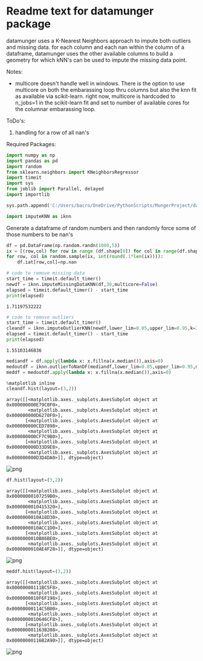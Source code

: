 
# Readme text for datamunger package
datamunger uses a K-Nearest Neighbors approach to impute both outliers and missing data.
for each column and each nan within the column of a dataframe, datamunger uses the other available columns to build a geometry for which kNN's can be used to impute the missing data point.

Notes:
- multicore doesn't handle well in windows.  There is the option to use multicore on both the embarassing loop thru columns but also the knn fit as available via scikit-learn.  right now, multicore is hardcoded to n_jobs=1 in the scikit-learn fit and set to number of available cores for the columnar embarassing loop.


ToDo's:
1) handling for a row of all nan's 

Required Packages:


```python
import numpy as np
import pandas as pd
import random
from sklearn.neighbors import KNeighborsRegressor
import timeit
import sys
from joblib import Parallel, delayed
import importlib
```


```python
sys.path.append('C:/Users/bacro/OneDrive/PythonScripts/MungerProject/datamunger')
```


```python
import imputeKNN as iknn
```

Generate a dataframe of random numbers and then randomly force some of those numbers to be nan's


```python
df = pd.DataFrame(np.random.randn(1000,5))
ix = [(row,col) for row in range (df.shape[0]) for col in range(df.shape[1])]
for row, col in random.sample(ix, int(round(.1*len(ix)))):
    df.iat[row,col]=np.nan
```


```python
# code to remove missing data
start_time = timeit.default_timer()
newdf = iknn.imputeMissingDataKNN(df,30,multicore=False)
elapsed = timeit.default_timer() - start_time
print(elapsed)
```

    1.71197532222
    


```python
# code to remove outliers
start_time = timeit.default_timer()
cleandf = iknn.imputeOutlierKNN(newdf,lower_lim=0.05,upper_lim=0.95,k=30,multicore=False)
elapsed = timeit.default_timer() - start_time
print(elapsed)
```

    1.55103146836
    


```python
mediandf = df.apply(lambda x: x.fillna(x.median()),axis=0)
medoutdf = iknn.outlierToNanDF(mediandf,lower_lim=0.05,upper_lim=0.95,multicore=False)
meddf = medoutdf.apply(lambda x: x.fillna(x.median()),axis=0)
```


```python
%matplotlib inline
cleandf.hist(layout=(3,2))
```




    array([[<matplotlib.axes._subplots.AxesSubplot object at 0x000000000E79C0F0>,
            <matplotlib.axes._subplots.AxesSubplot object at 0x000000000D6270F0>],
           [<matplotlib.axes._subplots.AxesSubplot object at 0x000000000CED7898>,
            <matplotlib.axes._subplots.AxesSubplot object at 0x000000000CF7C9B0>],
           [<matplotlib.axes._subplots.AxesSubplot object at 0x000000000D33D9E8>,
            <matplotlib.axes._subplots.AxesSubplot object at 0x000000000D3D4DA0>]], dtype=object)




![png](output_10_1.png)



```python
df.hist(layout=(3,2))
```




    array([[<matplotlib.axes._subplots.AxesSubplot object at 0x00000000107259B0>,
            <matplotlib.axes._subplots.AxesSubplot object at 0x0000000010415320>],
           [<matplotlib.axes._subplots.AxesSubplot object at 0x0000000010A18D30>,
            <matplotlib.axes._subplots.AxesSubplot object at 0x0000000010ACC1D0>],
           [<matplotlib.axes._subplots.AxesSubplot object at 0x0000000010B86BE0>,
            <matplotlib.axes._subplots.AxesSubplot object at 0x0000000010AE4F28>]], dtype=object)




![png](output_11_1.png)



```python
meddf.hist(layout=(3,2))
```




    array([[<matplotlib.axes._subplots.AxesSubplot object at 0x00000000111BC5F8>,
            <matplotlib.axes._subplots.AxesSubplot object at 0x0000000010F6F198>],
           [<matplotlib.axes._subplots.AxesSubplot object at 0x00000000114C5B00>,
            <matplotlib.axes._subplots.AxesSubplot object at 0x0000000010646CF8>],
           [<matplotlib.axes._subplots.AxesSubplot object at 0x000000001163B208>,
            <matplotlib.axes._subplots.AxesSubplot object at 0x00000000116B2A90>]], dtype=object)




![png](output_12_1.png)



```python

```
